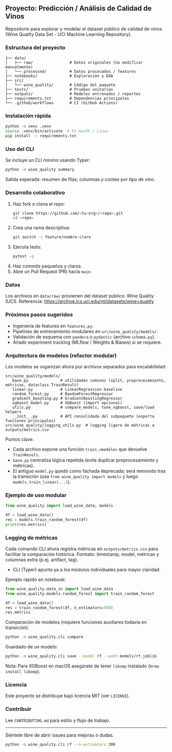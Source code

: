 ## Proyecto: Predicción / Análisis de Calidad de Vinos

Repositorio para explorar y modelar el dataset público de calidad de vinos (Wine Quality Data Set - UCI Machine Learning Repository).

### Estructura del proyecto

```
├── data/
│   ├── raw/                # Datos originales (no modificar manualmente)
│   └── processed/          # Datos procesados / features
├── notebooks/              # Exploración y EDA
├── src/
│   └── wine_quality/       # Código del paquete
├── tests/                  # Pruebas unitarias
├── outputs/                # Modelos entrenados / reportes
├── requirements.txt        # Dependencias principales
└── .github/workflows       # CI (GitHub Actions)
```

### Instalación rápida

```bash
python -m venv .venv
source .venv/bin/activate  # En macOS / Linux
pip install -r requirements.txt
```

### Uso del CLI

Se incluye un CLI mínimo usando Typer:

```bash
python -m wine_quality summary
```

Salida esperada: resumen de filas, columnas y conteo por tipo de vino.

### Desarrollo colaborativo

1. Haz fork o clona el repo:
   ```bash
   git clone https://github.com/<tu-org>/<repo>.git
   cd <repo>
   ```
2. Crea una rama descriptiva:
   ```bash
   git switch -c feature/nombre-claro
   ```
3. Ejecuta tests:
   ```bash
   pytest -q
   ```
4. Haz commits pequeños y claros.
5. Abre un Pull Request (PR) hacia `main`.

### Datos
Los archivos en `data/raw/` provienen del dataset público: Wine Quality (UCI). Referencia: https://archive.ics.uci.edu/ml/datasets/wine+quality

### Próximos pasos sugeridos
* Ingeniería de features en `features.py`.
* Pipelines de entrenamiento modulares en `src/wine_quality/models/`.
* Validación de esquema con `pandera` o `pydantic` (archivo `schema.py`).
* Añadir experiment tracking (MLflow / Weights & Biases) si se requiere.

### Arquitectura de modelos (refactor modular)

Los modelos se organizan ahora por archivos separados para escalabilidad:

```
src/wine_quality/models/
   base.py              # utilidades comunes (split, preprocesamiento, métricas, dataclass TrainResult)
   linear.py            # LinearRegression baseline
   random_forest.py     # RandomForestRegressor
   gradient_boosting.py # GradientBoostingRegressor
   xgboost_model.py     # XGBoost (import opcional)
   utils.py             # compare_models, tune_xgboost, save/load helpers
   __init__.py          # API consolidada del subpaquete (exporta funciones principales)
src/wine_quality/logging_utils.py  # logging ligero de métricas a outputs/metrics.csv
```

Puntos clave:
* Cada archivo expone una función `train_<modelo>` que devuelve `TrainResult`.
* `base.py` centraliza lógica repetida (evita duplicar preprocesamiento y métricas).
* El antiguo `model.py` quedó como fachada deprecada; será removido tras la transición (usa `from wine_quality import models` y luego `models.train_linear(...)`).

### Ejemplo de uso modular

```python
from wine_quality import load_wine_data, models

df = load_wine_data()
res = models.train_random_forest(df)
print(res.metrics)
```

### Logging de métricas

Cada comando CLI ahora registra métricas en `outputs/metrics.csv` para facilitar la comparación histórica.
Formato: timestamp, model, métricas y columnas extra (p.ej. artifact, tag).
* CLI (Typer) apunta ya a los módulos individuales para mayor claridad.

Ejemplo rápido en notebook:
```python
from wine_quality.data_io import load_wine_data
from wine_quality.models.random_forest import train_random_forest

df = load_wine_data()
res = train_random_forest(df, n_estimators=500)
res.metrics
```

Comparación de modelos (requiere funciones auxiliares todavía en transición):
```bash
python -m wine_quality.cli compare
```

Guardado de un modelo:
```bash
python -m wine_quality.cli save --model rf --path models/rf.joblib
```

Nota: Para XGBoost en macOS asegúrate de tener `libomp` instalado (`brew install libomp`).

### Licencia
Este proyecto se distribuye bajo licencia MIT (ver `LICENSE`).

### Contribuir
Lee `CONTRIBUTING.md` para estilo y flujo de trabajo.

---

Siéntete libre de abrir issues para mejoras o dudas.

```bash
python -m wine_quality.cli rf --n-estimators 200
```

